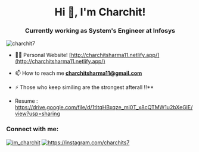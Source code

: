 <h1 align="center">Hi 👋, I'm Charchit!</h1>
<h3 align="center">Currently working as System's Engineer at Infosys</h3>

<p align="left"> <img src="https://komarev.com/ghpvc/?username=charchit7&label=Profile%20views&color=0e75b6&style=flat" alt="charchit7" /> </p>

- 👨‍💻 Personal Website! [http://charchitsharma11.netlify.app/](http://charchitsharma11.netlify.app/)

- 📫 How to reach me **charchitsharma11@gmail.com**

- ⚡ Those who keep similing are the strongest afterall !!**

- Resume : https://drive.google.com/file/d/1tItqHBxqze_mi0T_x8cQTMW1u2bXeGlE/view?usp=sharing

<h3 align="left">Connect with me:</h3>
<p align="left">
<a href="https://twitter.com/im_charchit" target="blank"><img align="center" src="https://img.shields.io/badge/Twitter-1DA1F2?style=for-the-badge&logo=twitter&logoColor=white" alt="im_charchit"/></a>
<a href="https://instagram.com/charchits7" target="blank"><img align="center" src="https://img.shields.io/badge/Instagram-E4405F?style=for-the-badge&logo=instagram&logoColor=white" alt="https://instagram.com/charchits7"/></a>
</p>

